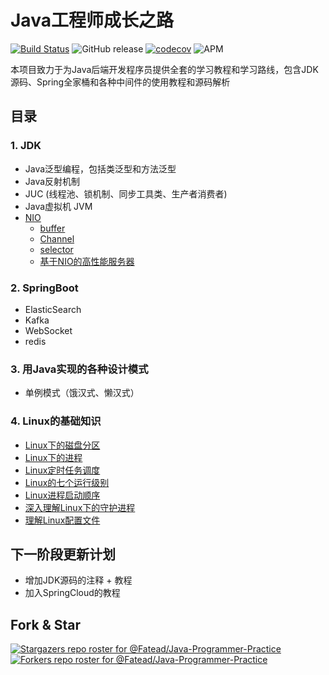 # Java工程师成长之路
[![Build Status](https://travis-ci.com/Byron4j/1024interview.svg?branch=develop)](https://travis-ci.com/Byron4j/1024interview)
![GitHub release](https://img.shields.io/github/release-pre/byron4j/1024interview.svg)
[![codecov](https://scan.coverity.com/projects/17857/badge.svg)](https://scan.coverity.com/projects/17857)
![APM](https://img.shields.io/apm/l/vim-mode.svg?label=License&style=popout)

本项目致力于为Java后端开发程序员提供全套的学习教程和学习路线，包含JDK源码、Spring全家桶和各种中间件的使用教程和源码解析
## 目录
### 1. JDK
+ Java泛型编程，包括类泛型和方法泛型
+ Java反射机制
+ JUC (线程池、锁机制、同步工具类、生产者消费者)
+ Java虚拟机 JVM
+ [NIO](https://github.com/Fatead/Java-Programmer-Practice/blob/master/JDK-labs/src/main/java/io/nio/nio.md) 
    - [buffer](https://github.com/Fatead/Java-Programmer-Practice/blob/master/JDK-labs/src/main/java/io/nio/buffer/buffer.md)
    - [Channel](https://github.com/Fatead/Java-Programmer-Practice/blob/master/JDK-labs/src/main/java/io/nio/channel/channel.md)
    - [selector](https://github.com/Fatead/Java-Programmer-Practice/blob/master/JDK-labs/src/main/java/io/nio/selector/selector.md)
    - [基于NIO的高性能服务器](https://github.com/Fatead/Java-Programmer-Practice/blob/master/JDK-labs/src/main/java/io/nio/server/server.md)

### 2. SpringBoot
+ ElasticSearch
+ Kafka
+ WebSocket
+ redis

### 3. 用Java实现的各种设计模式
+ 单例模式（饿汉式、懒汉式）

### 4. Linux的基础知识
+ [Linux下的磁盘分区](https://github.com/Fatead/Java-Programmer-Practice/blob/master/Linux-knowledge/src/main/java/md/Linux下的磁盘分区.md)
+ [Linux下的进程](https://github.com/Fatead/Java-Programmer-Practice/blob/master/Linux-knowledge/src/main/java/md/Linux下的进程.md)
+ [Linux定时任务调度](https://github.com/Fatead/Java-Programmer-Practice/blob/master/Linux-knowledge/src/main/java/md/Linux定时任务调度.md)
+ [Linux的七个运行级别](https://github.com/Fatead/Java-Programmer-Practice/blob/master/Linux-knowledge/src/main/java/md/Linux的七个运行级别.md)
+ [Linux进程启动顺序](https://github.com/Fatead/Java-Programmer-Practice/blob/master/Linux-knowledge/src/main/java/md/Linux进程启动顺序.md)
+ [深入理解Linux下的守护进程](https://github.com/Fatead/Java-Programmer-Practice/blob/master/Linux-knowledge/src/main/java/md/深入理解Linux下的守护进程.md)
+ [理解Linux配置文件](https://github.com/Fatead/Java-Programmer-Practice/blob/master/Linux-knowledge/src/main/java/md/理解Linux配置文件.md)

## 下一阶段更新计划
+ 增加JDK源码的注释 + 教程
+ 加入SpringCloud的教程

## Fork & Star
[![Stargazers repo roster for @Fatead/Java-Programmer-Practice](https://reporoster.com/stars/Fatead/Java-Programmer-Practice)](https://github.com/Fatead/Java-Programmer-Practice/stargazers)
[![Forkers repo roster for @Fatead/Java-Programmer-Practice](https://reporoster.com/forks/Fatead/Java-Programmer-Practice)](https://github.com/Fatead/Java-Programmer-Practice/network/members)